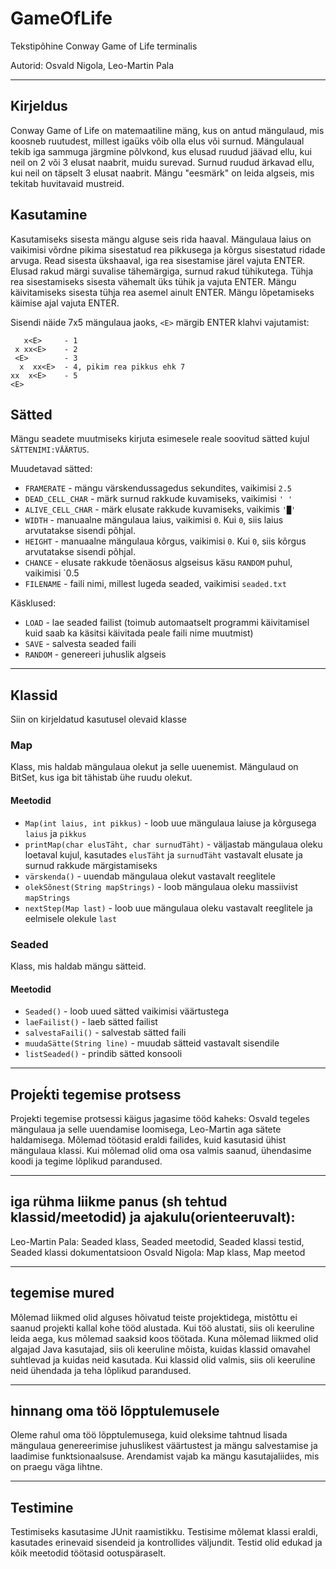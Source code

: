 # GameOfLife

Tekstipõhine Conway Game of Life terminalis

Autorid: Osvald Nigola, Leo-Martin Pala

---

## Kirjeldus

Conway Game of Life on matemaatiline mäng, kus on antud mängulaud, mis koosneb ruutudest, 
millest igaüks võib olla elus või surnud. Mängulaual tekib iga sammuga järgmine põlvkond, 
kus elusad ruudud jäävad ellu, kui neil on 2 või 3 elusat naabrit, muidu surevad. 
Surnud ruudud ärkavad ellu, kui neil on täpselt 3 elusat naabrit. 
Mängu "eesmärk" on leida algseis, mis tekitab huvitavaid mustreid.

## Kasutamine

Kasutamiseks sisesta mängu alguse seis rida haaval.
Mängulaua laius on vaikimisi võrdne pikima sisestatud rea pikkusega ja kõrgus sisestatud ridade arvuga.
Read sisesta ükshaaval, iga rea sisestamise järel vajuta ENTER.
Elusad rakud märgi suvalise tähemärgiga, surnud rakud tühikutega.
Tühja rea sisestamiseks sisesta vähemalt üks tühik ja vajuta ENTER.
Mängu käivitamiseks sisesta tühja rea asemel ainult ENTER.
Mängu lõpetamiseks käimise ajal vajuta ENTER.

Sisendi näide 7x5 mängulaua jaoks, `<E>` märgib ENTER klahvi vajutamist:
```plaintext
   x<E>     - 1
 x xx<E>    - 2
 <E>        - 3
  x  xx<E>  - 4, pikim rea pikkus ehk 7
xx  x<E>    - 5
<E>
```

## Sätted

Mängu seadete muutmiseks kirjuta esimesele reale soovitud sätted kujul `SÄTTENIMI:VÄÄRTUS`.

Muudetavad sätted:

* `FRAMERATE` - mängu värskendussagedus sekundites, vaikimisi `2.5`
* `DEAD_CELL_CHAR` - märk surnud rakkude kuvamiseks, vaikimisi `' '`
* `ALIVE_CELL_CHAR` - märk elusate rakkude kuvamiseks, vaikimis `'█'`
* `WIDTH` - manuaalne mängulaua laius, vaikimisi `0`. Kui `0`, siis laius arvutatakse sisendi põhjal.
* `HEIGHT` - manuaalne mängulaua kõrgus, vaikimisi `0`. Kui `0`, siis kõrgus arvutatakse sisendi põhjal.
* `CHANCE` - elusate rakkude tõenäosus algseisus käsu `RANDOM` puhul, vaikimisi `0.5
* `FILENAME` - faili nimi, millest lugeda seaded, vaikimisi `seaded.txt`

Käsklused:

* `LOAD` - lae seaded failist (toimub automaatselt programmi käivitamisel kuid saab ka käsitsi käivitada peale faili nime muutmist)
* `SAVE` - salvesta seaded faili
* `RANDOM` - genereeri juhuslik algseis

---

## Klassid

Siin on kirjeldatud kasutusel olevaid klasse

### Map

Klass, mis haldab mängulaua olekut ja selle uuenemist. Mängulaud on BitSet, kus iga bit tähistab ühe ruudu olekut.

#### Meetodid

* `Map(int laius, int pikkus)` - loob uue mängulaua laiuse ja kõrgusega `laius` ja `pikkus`
* `printMap(char elusTäht, char surnudTäht)` - väljastab mängulaua oleku loetaval kujul, 
kasutades `elusTäht` ja `surnudTäht` vastavalt elusate ja surnud rakkude märgistamiseks
* `värskenda()` - uuendab mängulaua olekut vastavalt reeglitele
* `olekSõnest(String mapStrings)` - loob mängulaua oleku massiivist `mapStrings`
* `nextStep(Map last)` - loob uue mängulaua oleku vastavalt reeglitele ja eelmisele olekule `last`

### Seaded

Klass, mis haldab mängu sätteid.

#### Meetodid

* `Seaded()` - loob uued sätted vaikimisi väärtustega
* `laeFailist()` - laeb sätted failist
* `salvestaFaili()` - salvestab sätted faili
* `muudaSätte(String line)` - muudab sätteid vastavalt sisendile
* `listSeaded()` - prindib sätted konsooli

---

## Projeḱti tegemise protsess

Projekti tegemise protsessi käigus jagasime tööd kaheks: 
Osvald tegeles mängulaua ja selle uuendamise loomisega, Leo-Martin aga sätete haldamisega. 
Mõlemad töötasid eraldi failides, kuid kasutasid ühist mängulaua klassi. 
Kui mõlemad olid oma osa valmis saanud, ühendasime koodi ja tegime lõplikud parandused.

---

## iga rühma liikme panus (sh tehtud klassid/meetodid) ja ajakulu(orienteeruvalt):

Leo-Martin Pala: Seaded klass, Seaded meetodid, Seaded klassi testid, Seaded klassi dokumentatsioon
Osvald Nigola: Map klass, Map meetod

---

## tegemise mured

Mõlemad liikmed olid alguses hõivatud teiste projektidega, mistõttu ei saanud projekti kallal kohe tööd alustada. 
Kui töö alustati, siis oli keeruline leida aega, kus mõlemad saaksid koos töötada. 
Kuna mõlemad liikmed olid algajad Java kasutajad, siis oli keeruline mõista, 
kuidas klassid omavahel suhtlevad ja kuidas neid kasutada. 
Kui klassid olid valmis, siis oli keeruline neid ühendada ja teha lõplikud parandused.

---

## hinnang oma töö lõpptulemusele

Oleme rahul oma töö lõpptulemusega, kuid oleksime tahtnud lisada mängulaua genereerimise juhuslikest väärtustest 
ja mängu salvestamise ja laadimise funktsionaalsuse. Arendamist vajab ka mängu kasutajaliides, mis on praegu väga lihtne.

---
## Testimine

Testimiseks kasutasime JUnit raamistikku. 
Testisime mõlemat klassi eraldi, kasutades erinevaid sisendeid ja kontrollides väljundit. 
Testid olid edukad ja kõik meetodid töötasid ootuspäraselt.